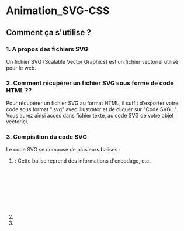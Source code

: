 # Animation_SVG-CSS
## Comment ça s'utilise ?
### 1. A propos des fichiers SVG 
Un fichier SVG (Scalable Vector Graphics) est un fichier vectoriel utilisé pour le web. 
### 2. Comment récupérer un fichier SVG sous forme de code HTML ?? 
Pour récupérer un fichier SVG au format HTML, il suffit d'exporter votre code sous format ".svg" avec Illustrator et de cliquer sur "Code SVG...". Vous aurez ainsi accès dans fichier texte, au code SVG de votre objet vectoriel.
### 3. Compisition du code SVG
Le code SVG se compose de plusieurs balises : 
1. <?xml> : Cette balise reprend des informations d'encodage, etc. 
2. <svg> :  Balise reprenant les informations générales de votre vecteur (nom du calque, position,...) ainsi que des attributs xmls faisant renvoyant à des pages w3c. 
3. <style> : Permet d'incorporer vos couleurs dans vos illustrations avec la propriété "fill". Propre aux svg. Les classes définies permettant de coloriser vos illustrations s'intitulent "st". Vous les retrouverez dans les balises dessinant vos formes. 
4. <g> : Balise regroupant les éléments que vous avez groupé dans votre fichier Illustrator
5. <polygon> : Balise indiquant que votre forme est un polygone (forme créé avec l'outil polygone d'Illustrator).
6. <path> : Balise indiquant que votre forme est un tracé que vous avez dessiné "vous-meme".
 
Vous remarquerez que vos balises <polygon> et <path> sont respectivement composés d'attributs "points" et "d". Ces attributs ont en valeur une longue série de chiffres. Il s'agit en fait des coordonnées vectorielles qui permettent à HTML de retracer vos formes. Il vaut donc mieux laisser ces valeurs tranquilles sous peine de voir votre illustation déformée. 

### 4. Sélecteurs CSS du code SVG
Pour pouvoir animer un fichier SVG, le plus intéressant sera donc d'animer les balises composant le SVG. Il faudra ainsi cibler les balises <polygon> ou <path> en CSS. Pour repérer plus facilement les composants de votre SVG, il est recommandé de les nommer dans votre fichier Illustrator. Ainsi, vous pourrez les reconnaitre via les valeurs de leur attributs "id" respectifs. 
  
Vous pourrez dès lors cibler vos tracés et formes via les sélecteur CSS. Si, via un même sélecteur vous voulez cibler plusieurs éléments, il est également possible de rajouter des classes à vos tracés.

### 5. Animation du SVG avec @KeyFrames et :hover
Une fois vos sélecteurs couchés sur votre CSS, il vous suffit de les animer comme n'importe quel autre élément HTML ! 
Vous pouvez réaliser des animations lors d'un survol avec :hover, etc. 
Pour une animation "automatique", utilisez la baliser @KeyFrames. 

Vous pouvez réaliser des animations différentes pour chaque tracé de votre fichier vectoriel. 

Attention, si vous voulez changer la couleur de fond, il faut bien utiliser la propriété "fill" et non "background". 

### 6. Exemple (En SASS)

Code HTML 

    <div class="svg-wrapper">
           <h1>Animation SVG ::CSS</h1>

        <?xml version="1.0" encoding="utf-8"?>
        <!-- Generator: Adobe Illustrator 24.0.2, SVG Export Plug-In . SVG Version: 6.00 Build 0)  -->
        <svg version="1.1" id="jean_logo" xmlns="http://www.w3.org/2000/svg" xmlns:xlink="http://www.w3.org/1999/xlink" x="0px" y="0px" viewBox="0 0 1000 1000" style="enable-background:new 0 0 1000 1000;" xml:space="preserve">
            <style type="text/css">
                .st0 {
                    fill: #E73335;
                }

            </style>
            <g>
                <polygon class="st0" points="415.38,349.76 415.38,628.88 657.11,489.32 518.64,409.38 	" />
                <path class="st0" d="M48.57,696.72c65.28,148.73,201.96,259.18,366.45,287.84L48.57,696.72z" />
                <path class="st0" d="M499.75,6.9c-28.78,0-56.93,2.62-84.37,7.38v217.87c-25.6-14.75-51.19-29.52-76.94-44
		c-2.92-1.63-5.83-3.27-8.75-4.9V37.18C141.65,106.58,7.21,287.6,7.21,499.45c0,25.14,1.91,49.83,5.57,73.97l316.92,248.93v-26.47
		c0.59-0.33,1.22-0.59,1.8-0.94c9.5-5.15,18.94-10.41,28.32-15.77c18.59-10.47,37.06-21.16,55.57-31.78v237.22
		c27.44,4.76,55.59,7.38,84.37,7.38c271.59,0,492.55-220.96,492.55-492.55C992.31,227.86,771.35,6.9,499.75,6.9z M358.71,759.45
		c-7.02,4.18-14.05,8.35-21.07,12.53c-2.89,1.62-5.59,3.52-8.39,5.27l-0.45-572.21c0.3,0.18,0.6,0.36,0.9,0.54v-0.48
		c2.55,1.51,5.08,3.07,7.64,4.57c25.92,15.33,145.82,85.28,173.34,100.76c3.36,1.88,6.72,3.77,10.09,5.65L824.98,492
		C824.98,492,390.49,740.61,358.71,759.45z" />
            </g>
        </svg>


    </div>


On réalise l'animation de changement de couleur de fond

        @keyframes changecolor {
           0%   {
             fill : #fcacac;
           }
           25%  {
             fill : #ac9ded;
           }
          75%  {
            fill : #befab9;
          }
         100% {
          fill : #fcacac;
          }
        }

On réalise l'animation de mouvement

        @keyframes movesvg { 
           0%   {
            transform: translateY(0);
            }
          50%  {
            transform: translateY(30px);
          }
          100% {
            transform: translateY(0);
          }
        }

On cible le fichier vectoriel et les tracés. ON applique ensuite les animations

        #jean_logo{ /* On cible l'élément SVG et on lui applique l'annimation de mouvement avec 'animation: movesvg 2s infinite;' */
            width: 500px; /* On défini la largeur du SVG à 500px */
            animation: movesvg 2s infinite; 
             /* On cible les tracés/polygon et on leur applique l'annimation de changement de couleurs avec des timings différents avec 'animation: changecolor 3s infinite; */
            polygon{
                fill : white;
                animation: changecolor 2s infinite; 
            }
           ' 
            path:nth-of-type(1){
                animation: changecolor 3s infinite; 
                fill : white;
            }
            path:nth-of-type(2){
                fill : white;
                animation: changecolor 4s infinite; 
        }


Exemple ici : https://jeandocquier.github.io/Animation_SVG-CSS/?fbclid=IwAR3aOx9xPlQXI_K9HAJLo9mTJ8zVJ1JiQC6AGzIB8FCW5dL3rHQhmX2gwwI
